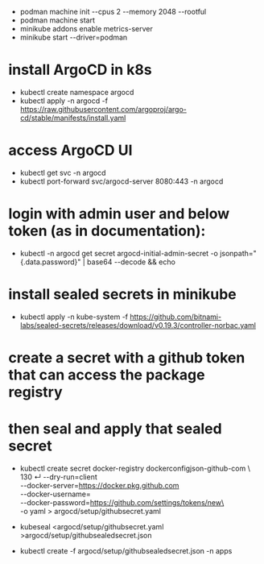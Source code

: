 - podman machine init --cpus 2 --memory 2048 --rootful
- podman machine start
- minikube addons enable metrics-server
- minikube start --driver=podman

# install ArgoCD in k8s
- kubectl create namespace argocd
- kubectl apply -n argocd -f https://raw.githubusercontent.com/argoproj/argo-cd/stable/manifests/install.yaml

# access ArgoCD UI
- kubectl get svc -n argocd
- kubectl port-forward svc/argocd-server 8080:443 -n argocd

# login with admin user and below token (as in documentation):
- kubectl -n argocd get secret argocd-initial-admin-secret -o jsonpath="{.data.password}" | base64 --decode && echo

# install sealed secrets in minikube
- kubectl apply -n kube-system -f https://github.com/bitnami-labs/sealed-secrets/releases/download/v0.19.3/controller-norbac.yaml

# create a secret with a github token that can access the package registry
# then seal and apply that sealed secret
- kubectl create secret docker-registry dockerconfigjson-github-com \                                           130 ↵
--dry-run=client \
--docker-server=https://docker.pkg.github.com \
--docker-username=<username> \
--docker-password=<https://github.com/settings/tokens/new\> \
-o yaml > argocd/setup/githubsecret.yaml

- kubeseal <argocd/setup/githubsecret.yaml >argocd/setup/githubsealedsecret.json
- kubectl create -f argocd/setup/githubsealedsecret.json -n apps

